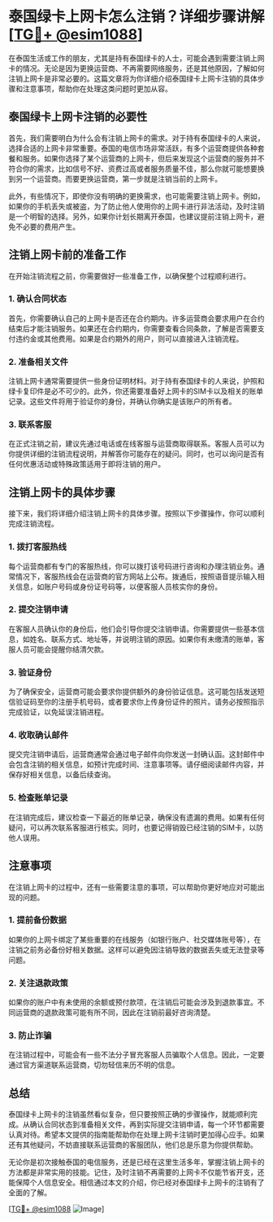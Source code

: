 # 泰国绿卡上网卡怎么注销？详细步骤讲解[[TG💪+ @esim1088](https://t.me/s/esim1088)]

在泰国生活或工作的朋友，尤其是持有泰国绿卡的人士，可能会遇到需要注销上网卡的情况。无论是因为更换运营商、不再需要网络服务，还是其他原因，了解如何注销上网卡是非常必要的。这篇文章将为你详细介绍泰国绿卡上网卡注销的具体步骤和注意事项，帮助你在处理这类问题时更加从容。

## 泰国绿卡上网卡注销的必要性

首先，我们需要明白为什么会有注销上网卡的需求。对于持有泰国绿卡的人来说，选择合适的上网卡非常重要。泰国的电信市场非常活跃，有多个运营商提供各种套餐和服务。如果你选择了某个运营商的上网卡，但后来发现这个运营商的服务并不符合你的需求，比如信号不好、资费过高或者服务质量不佳，那么你就可能想要换到另一个运营商。而要更换运营商，第一步就是注销当前的上网卡。

此外，有些情况下，即使你没有明确的更换需求，也可能需要注销上网卡。例如，如果你的手机丢失或被盗，为了防止他人使用你的上网卡进行非法活动，及时注销是一个明智的选择。另外，如果你计划长期离开泰国，也建议提前注销上网卡，避免不必要的费用产生。

## 注销上网卡前的准备工作

在开始注销流程之前，你需要做好一些准备工作，以确保整个过程顺利进行。

### 1. 确认合同状态

首先，你需要确认自己的上网卡是否还在合约期内。许多运营商会要求用户在合约结束后才能注销服务。如果还在合约期内，你需要查看合同条款，了解是否需要支付违约金或其他费用。如果是合约期外的用户，则可以直接进入注销流程。

### 2. 准备相关文件

注销上网卡通常需要提供一些身份证明材料。对于持有泰国绿卡的人来说，护照和绿卡复印件是必不可少的。此外，你还需要准备好上网卡的SIM卡以及相关的账单记录。这些文件将用于验证你的身份，并确认你确实是该账户的所有者。

### 3. 联系客服

在正式注销之前，建议先通过电话或在线客服与运营商取得联系。客服人员可以为你提供详细的注销流程说明，并解答你可能存在的疑问。同时，也可以询问是否有任何优惠活动或特殊政策适用于即将注销的用户。

## 注销上网卡的具体步骤

接下来，我们将详细介绍注销上网卡的具体步骤。按照以下步骤操作，你可以顺利完成注销流程。

### 1. 拨打客服热线

每个运营商都有专门的客服热线，你可以拨打该号码进行咨询和办理注销业务。通常情况下，客服热线会在运营商的官方网站上公布。拨通后，按照语音提示输入相关信息，如账户号码或身份证号码等，以便客服人员核实你的身份。

### 2. 提交注销申请

在客服人员确认你的身份后，他们会引导你提交注销申请。你需要提供一些基本信息，如姓名、联系方式、地址等，并说明注销的原因。如果你有未缴清的账单，客服人员可能会提醒你结清欠款。

### 3. 验证身份

为了确保安全，运营商可能会要求你提供额外的身份验证信息。这可能包括发送短信验证码至你的注册手机号码，或者要求你上传身份证件的照片。请务必按照指示完成验证，以免延误注销进程。

### 4. 收取确认邮件

提交完注销申请后，运营商通常会通过电子邮件向你发送一封确认函。这封邮件中会包含注销的相关信息，如预计完成时间、注意事项等。请仔细阅读邮件内容，并保存好相关信息，以备后续查询。

### 5. 检查账单记录

在注销完成后，建议检查一下最近的账单记录，确保没有遗漏的费用。如果有任何疑问，可以再次联系客服进行核实。同时，也要记得销毁已经注销的SIM卡，以防他人误用。

## 注意事项

在注销上网卡的过程中，还有一些需要注意的事项，可以帮助你更好地应对可能出现的问题。

### 1. 提前备份数据

如果你的上网卡绑定了某些重要的在线服务（如银行账户、社交媒体账号等），在注销之前务必备份好相关数据。这样可以避免因注销导致的数据丢失或无法登录等问题。

### 2. 关注退款政策

如果你的账户中有未使用的余额或预付款项，在注销后可能会涉及到退款事宜。不同运营商的退款政策可能有所不同，因此在注销前最好咨询清楚。

### 3. 防止诈骗

在注销过程中，可能会有一些不法分子冒充客服人员骗取个人信息。因此，一定要通过官方渠道联系运营商，切勿轻信来历不明的信息。

## 总结

泰国绿卡上网卡的注销虽然看似复杂，但只要按照正确的步骤操作，就能顺利完成。从确认合同状态到准备相关文件，再到实际提交注销申请，每一个环节都需要认真对待。希望本文提供的指南能帮助你在处理上网卡注销时更加得心应手。如果还有其他疑问，不妨直接联系运营商的客服团队，他们总是乐意为你提供帮助。

无论你是初次接触泰国的电信服务，还是已经在这里生活多年，掌握注销上网卡的方法都是非常实用的技能。记住，及时注销不再需要的上网卡不仅能节省开支，还能保障个人信息安全。相信通过本文的介绍，你已经对泰国绿卡上网卡的注销有了全面的了解。

[[TG💪+ @esim1088](https://t.me/s/esim1088) ![Image](https://i.postimg.cc/4NQfJmqS/Snipaste-2025-05-13-00-14-12.png)]